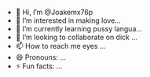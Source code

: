 - 👋 Hi, I’m @Joakemx76p
- 👀 I’m interested in making love...
- 🌱 I’m currently learning pussy langua...
- 💞️ I’m looking to collaborate on dick ...
- 📫 How to reach me eyes ...
- 😄 Pronouns: ...
- ⚡ Fun facts: ...

<!---
Joakemx76/Joakemx76 is a ✨ special ✨ repository because its `README.md` (this file) appears on your GitHub profile.
You can click the Preview link to take a look at your changes.
--->
